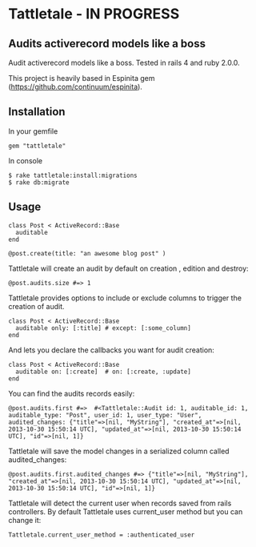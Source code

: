 # Tattletale - IN PROGRESS

## Audits activerecord models like a boss


Audit activerecord models like a boss. Tested in rails 4 and ruby 2.0.0.

This project is heavily based in Espinita gem (https://github.com/continuum/espinita).



## Installation

In your gemfile

    gem "tattletale"

In console

    $ rake tattletale:install:migrations
    $ rake db:migrate

## Usage

    class Post < ActiveRecord::Base
      auditable
    end

    @post.create(title: "an awesome blog post" )

Tattletale will create an audit by default on creation , edition and destroy:

    @post.audits.size #=> 1

Tattletale provides options to include or exclude columns to trigger the creation of audit.

    class Post < ActiveRecord::Base
      auditable only: [:title] # except: [:some_column]
    end

And lets you declare the callbacks you want for audit creation:

    class Post < ActiveRecord::Base
      auditable on: [:create]  # on: [:create, :update]
    end

You can find the audits records easily:

    @post.audits.first #=>  #<Tattletale::Audit id: 1, auditable_id: 1, auditable_type: "Post", user_id: 1, user_type: "User", audited_changes: {"title"=>[nil, "MyString"], "created_at"=>[nil, 2013-10-30 15:50:14 UTC], "updated_at"=>[nil, 2013-10-30 15:50:14 UTC], "id"=>[nil, 1]}

Tattletale will save the model changes in a serialized column called audited_changes:

    @post.audits.first.audited_changes #=> {"title"=>[nil, "MyString"], "created_at"=>[nil, 2013-10-30 15:50:14 UTC], "updated_at"=>[nil, 2013-10-30 15:50:14 UTC], "id"=>[nil, 1]}

Tattletale will detect the current user when records saved from rails controllers. By default Tattletale uses current_user method but you can change it:

    Tattletale.current_user_method = :authenticated_user
